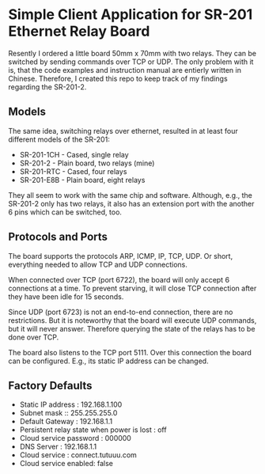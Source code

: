 # Simple Client Application for SR-201 Ethernet Relay Board

Resently I ordered a little board 50mm x 70mm with two relays. They can be switched by sending commands over TCP or UDP. The only problem with it is, that the code examples and instruction manual are entierly written in Chinese. Therefore, I created this repo to keep track of my findings regarding the SR-201-2.

## Models

The same idea, switching relays over ethernet, resulted in at least four different models of the SR-201:

* SR-201-1CH - Cased, single relay
* SR-201-2 - Plain board, two relays (mine)
* SR-201-RTC - Cased, four relays
* SR-201-E8B - Plain board, eight relays

They all seem to work with the same chip and software. Although, e.g., the SR-201-2 only has two relays, it also has an extension port with the another 6 pins which can be switched, too.

## Protocols and Ports

The board supports the protocols ARP, ICMP, IP, TCP, UDP. Or short, everything needed to allow TCP and UDP connections.

When connected over TCP (port 6722), the board will only accept 6 connections at a time. To prevent starving, it will close TCP connection after they have been idle for 15 seconds.

Since UDP (port 6723) is not an end-to-end connection, there are no restrictions. But it is noteworthy that the board will execute UDP commands, but it will never answer. Therefore querying the state of the relays has to be done over TCP.

The board also listens to the TCP port 5111. Over this connection the board can be configured. E.g., its static IP address can be changed.

## Factory Defaults

* Static IP address : 192.168.1.100
* Subnet mask :: 255.255.255.0
* Default Gateway : 192.168.1.1
* Persistent relay state when power is lost : off
* Cloud service password : 000000
* DNS Server : 192.168.1.1
* Cloud service : connect.tutuuu.com
* Cloud service enabled: false


